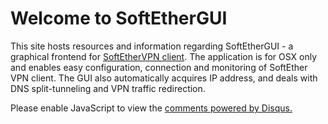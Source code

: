 # Welcome to SoftEtherGUI
This site hosts resources and information regarding SoftEtherGUI - a graphical frontend for [SoftEtherVPN client](http://www.softether.org).
The application is for OSX only and enables easy configuration, connection and monitoring of SoftEther VPN client.
The GUI also automatically acquires IP address, and deals with DNS split-tunneling and VPN traffic redirection.

<div id="disqus_thread"></div>
<script type="text/javascript">
    /* * * CONFIGURATION VARIABLES * * */
    var disqus_shortname = 'softethergui';
    
    /* * * DON'T EDIT BELOW THIS LINE * * */
    (function() {
        var dsq = document.createElement('script'); dsq.type = 'text/javascript'; dsq.async = true;
        dsq.src = '//' + disqus_shortname + '.disqus.com/embed.js';
        (document.getElementsByTagName('head')[0] || document.getElementsByTagName('body')[0]).appendChild(dsq);
    })();
</script>
<noscript>Please enable JavaScript to view the <a href="https://disqus.com/?ref_noscript" rel="nofollow">comments powered by Disqus.</a></noscript>
